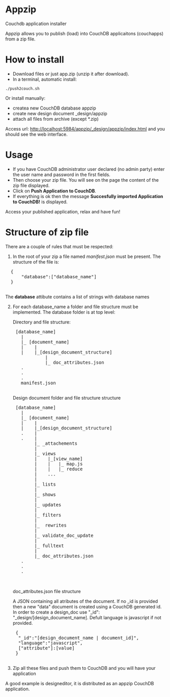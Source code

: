 Appzip
======

Couchdb application installer

Appzip allows you to publish (load) into CouchDB applicaitons (couchapps) from a zip file.


How to install
==============

* Download files or just app.zip (unzip it after download).
* In a terminal, automatic install:

<code>./push2couch.sh</code>

Or install manually:

* createa new CouchDB database appzip
* create new design document _design/appzip
* attach all files from archive (except *.zip)

Access url: [http://localhost:5984/appzip/_design/appzip/index.html](http://localhost:5984/appzip/_design/appzip/index.html) and you should see the web interface.

Usage
=====

- If you have CouchDB administrator user declared (no admin party) enter the user name and password in the first fields.
- Then choose your zip file. You will see on the page the content of the zip file displayed.
- Click on **Push Application to CouchDB**.
-  If everything is ok then the message **Succesfully imported Application to CouchDB!** is displayed.

Access your published application, relax and have fun!

Structure of zip file
=====================

There are a couple of rules that must be respected:

1. In the root of your zip a file named *manifest.json* must be present. The structure of the file is:
  <pre>
  {
	  "database":["database_name"]
  }
  </pre>
  
  The **database** attibute contains a list of strings with database names

2. For each database_name a folder and file structure must be implemented. The database folder is at top level:

	Directory and file structure:

	<pre>
	[database_name]
	  |
	  |_ [document_name]
	  |    |
	  |    |_[design_document_structure]
	           |
	           |_ doc_attributes.json
	  .
	  .
	  .
	  manifest.json
	</pre>


	Design document folder and file structure structure
	
	<pre>
	[database_name]
	  |
	  |_ [document_name]
	  |    |
	  |    |_[design_document_structure]
	  .    |
	  .    |
		   |_ _attachements
		   |
		   |_ views
		   |    |_[view_name]
		   |    |   |_ map.js
		   |	|   |_ reduce
		   |    ...
		   |
		   |_ lists
		   |
		   |_ shows
		   |
		   |_ updates
		   |
		   |_ filters
		   |
		   |_  rewrites
		   |
		   |_ validate_doc_update
		   |
		   |_ fulltext	        
		   |
	       |_ doc_attributes.json
	  .
	  .
	  .

	</pre>
	
	doc_attributes.json file structure

	A JSON containing all atributes of the document. If no _id is provided then a new "data" document is created using a CouchDB generated id. In order to create a design_doc use "_id": "_design/[design_document_name]. Defult language is javascript if not provided.
	
	
	
	<pre>
	{
	 "_id":"[design_document_name | document_id]",
	 "language":"javascript",
	 ["attribute"]:[value]
	}
	</pre>

3. Zip all these files and push them to CouchDB and you will have your application

A good example is designeditor, it is distributed as an appzip CouchDB application.

